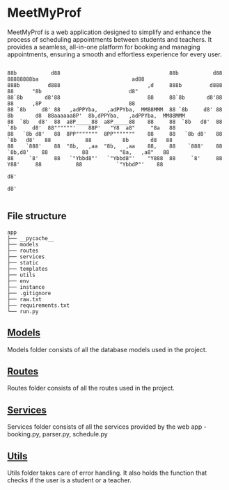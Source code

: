 # MeetMyProf
MeetMyProf is a web application designed to simplify and enhance the process of scheduling appointments between students and teachers. It provides a seamless, all-in-one platform for booking and managing appointments, ensuring a smooth and effortless experience for every user.

```
                                                                                                                              
88b           d88                                   88b           d88               88888888ba                              ad88  
888b         d888                            ,d     888b         d888               88      "8b                            d8"    
88`8b       d8'88                            88     88`8b       d8'88               88      ,8P                            88     
88 `8b     d8' 88   ,adPPYba,   ,adPPYba,  MM88MMM  88 `8b     d8' 88  8b       d8  88aaaaaa8P'  8b,dPPYba,   ,adPPYba,  MM88MMM  
88  `8b   d8'  88  a8P_____88  a8P_____88    88     88  `8b   d8'  88  `8b     d8'  88""""""'    88P'   "Y8  a8"     "8a   88     
88   `8b d8'   88  8PP"""""""  8PP"""""""    88     88   `8b d8'   88   `8b   d8'   88           88          8b       d8   88     
88    `888'    88  "8b,   ,aa  "8b,   ,aa    88,    88    `888'    88    `8b,d8'    88           88          "8a,   ,a8"   88     
88     `8'     88   `"Ybbd8"'   `"Ybbd8"'    "Y888  88     `8'     88      Y88'     88           88           `"YbbdP"'    88     
                                                                           d8'                                                    
                                                                          d8'
                                                                                     
```
                                                                                                                        
## File structure
```
app
├── __pycache__
├── models
├── routes
├── services
├── static
├── templates
├── utils
├── env
├── instance
├── .gitignore
├── raw.txt
├── requirements.txt
└── run.py
```




## [Models](app/models/README.md)
Models folder consists of all the database models used in the project.

## [Routes](app/routes/README.md)
Routes folder consists of all the routes used in the project.

## [Services](app/services/README.md)
Services folder consists of all the services provided by the web app - booking.py, parser.py, schedule.py

## [Utils](app/utils/README.md)
Utils folder takes care of error handling. It also holds the function that checks if the user is a student or a teacher.







     
